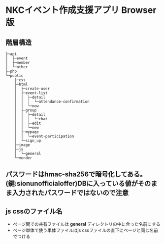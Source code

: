 # NKCイベント作成支援アプリ Browser版

## 階層構造
```
├─api
│  ├─event
│  ├─member
│  └─other
├─php
└─public
    ├─css
    ├─html
    │  ├─create-user
    │  ├─event-list
    │  │  ├─detail
    │  │  │  └─attendance-confirmation
    │  │  └─new
    │  ├─group
    │  │  ├─detail
    │  │  │  └─chat
    │  │  ├─edit
    │  │  └─new
    │  ├─mypage
    │  │  └─event-participation
    │  └─sign_up
    ├─image
    ├─js
    │  └─general
    └─vender
```
## パスワードはhmac-sha256で暗号化してある。(鍵:sionunofficialoffer)DBに入っている値がそのまま入力されたパスワードではないので注意

## js cssのファイル名
* ページ間での共有ファイルは **general** ディレクトリの中に合った名前にする
* ページ単体で使う単体ファイルはjs cssファイルの直下にページと同じ名前でつける